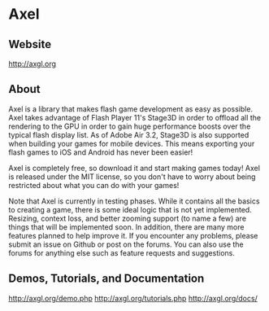Axel
====

Website
-------
<http://axgl.org>

About
-----
Axel is a library that makes flash game development as easy as possible. Axel takes advantage of Flash Player 11's Stage3D in order to offload all the rendering to the GPU in order to gain huge performance boosts over the typical flash display list. As of Adobe Air 3.2, Stage3D is also supported when building your games for mobile devices. This means exporting your flash games to iOS and Android has never been easier!

Axel is completely free, so download it and start making games today! Axel is released under the MIT license, so you don't have to worry about being restricted about what you can do with your games!

Note that Axel is currently in testing phases. While it contains all the basics to creating a game, there is some ideal logic that is not yet implemented. Resizing, context loss, and better zooming support (to name a few) are things that will be implemented soon. In addition, there are many more features planned to help improve it. If you encounter any problems, please submit an issue on Github or post on the forums. You can also use the forums for anything else such as feature requests and suggestions.

Demos, Tutorials, and Documentation
-----------------------------------
<http://axgl.org/demo.php>
<http://axgl.org/tutorials.php>
<http://axgl.org/docs/>